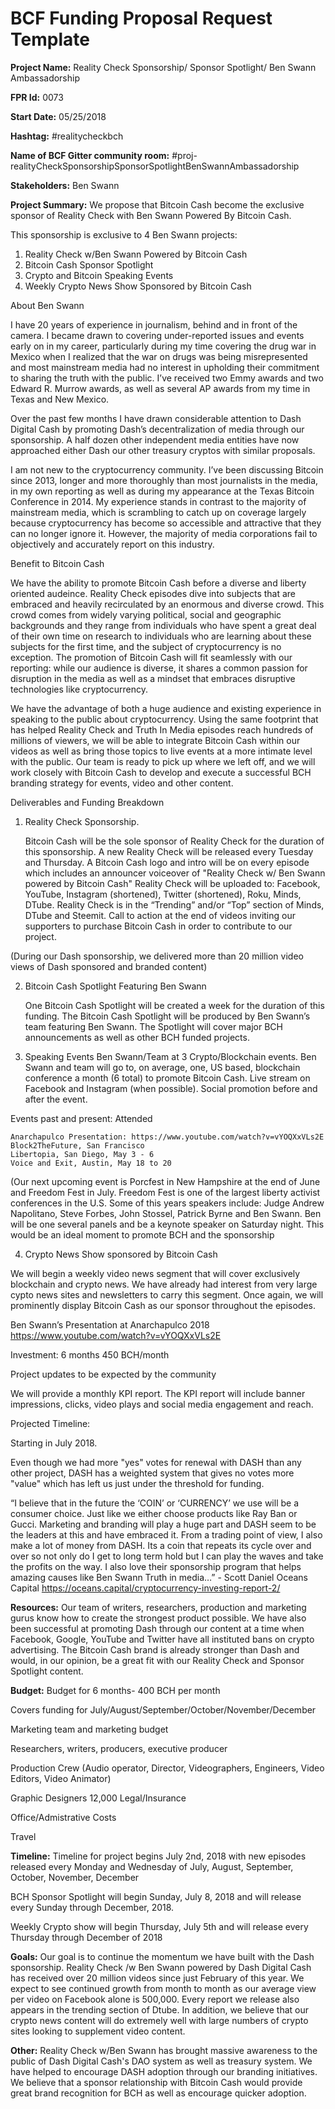 
# BCF Funding Proposal Request Template

**Project Name:**
Reality Check Sponsorship/ Sponsor Spotlight/ Ben Swann Ambassadorship

**FPR Id:**
0073

**Start Date:**
05/25/2018

**Hashtag:**
#realitycheckbch

**Name of BCF Gitter community room:**
#proj-realityCheckSponsorshipSponsorSpotlightBenSwannAmbassadorship

**Stakeholders:**
Ben Swann

**Project Summary:**
We propose that Bitcoin Cash become the exclusive sponsor of Reality Check with Ben Swann Powered By Bitcoin Cash.   

This sponsorship is exclusive to 4 Ben Swann projects:

1.  Reality Check w/Ben Swann Powered by Bitcoin Cash
2.  Bitcoin Cash Sponsor Spotlight
3.  Crypto and Bitcoin Speaking Events
4.  Weekly Crypto News Show Sponsored by Bitcoin Cash


About Ben Swann

I have 20 years of experience in journalism, behind and in front of the camera. I became drawn to covering under-reported issues and events early on in my career, particularly during my time covering the drug war in Mexico when I realized that the war on drugs was being misrepresented and most mainstream media had no interest in upholding their commitment to sharing the truth with the public. I’ve received two Emmy awards and two Edward R. Murrow awards, as well as several AP awards from my time in Texas and New Mexico.

Over the past few months I have drawn considerable attention to Dash Digital Cash by promoting Dash’s decentralization of media through our sponsorship. A half dozen other independent media entities have now approached either Dash our other treasury cryptos with similar proposals.

I am not new to the cryptocurrency community. I’ve been discussing Bitcoin since 2013, longer and more thoroughly than most journalists in the media, in my own reporting as well as during my appearance at the Texas Bitcoin Conference in 2014. My experience stands in contrast to the majority of mainstream media, which is scrambling to catch up on coverage largely because cryptocurrency has become so accessible and attractive that they can no longer ignore it. However, the majority of media corporations fail to objectively and accurately report on this industry.

Benefit to Bitcoin Cash

We have the ability to promote Bitcoin Cash before a diverse and liberty oriented audeince.  Reality Check episodes dive into subjects that are embraced and heavily recirculated by an enormous and diverse crowd. This crowd comes from widely varying political, social and geographic backgrounds and they range from individuals who have spent a great deal of their own time on research to individuals who are learning about these subjects for the first time, and the subject of cryptocurrency is no exception. The promotion of Bitcoin Cash will fit seamlessly with our reporting: while our audience is diverse, it shares a common passion for disruption in the media as well as a mindset that embraces disruptive technologies like cryptocurrency.

We have the advantage of both a huge audience and existing experience in speaking to the public about cryptocurrency. Using the same footprint that has helped Reality Check and Truth In Media episodes reach hundreds of millions of viewers, we will be able to integrate Bitcoin Cash within our videos as well as bring those topics to live events at a more intimate level with the public. Our team is ready to pick up where we left off, and we will work closely with Bitcoin Cash to develop and execute a successful BCH branding strategy for events, video and other content.


Deliverables and Funding Breakdown


1.  Reality Check Sponsorship.

    Bitcoin Cash will be the sole sponsor of Reality Check for the duration of this sponsorship.
        A new Reality Check will be released every Tuesday and Thursday.
        A Bitcoin Cash logo and intro will be on every episode which includes an announcer voiceover of &quot;Reality Check w/ Ben Swann powered by Bitcoin Cash&quot;
        Reality Check will be uploaded to: Facebook, YouTube, Instagram (shortened), Twitter (shortened), Roku, Minds, DTube. Reality Check is in the “Trending” and/or “Top” section of Minds, DTube and Steemit.
        Call to action at the end of videos inviting our supporters to purchase Bitcoin Cash in order to contribute to our project.

(During our Dash sponsorship, we delivered more than 20 million video views of Dash sponsored and branded content)

2.  Bitcoin Cash Spotlight Featuring Ben Swann

    One Bitcoin Cash Spotlight will be created a week for the duration of this funding. The Bitcoin Cash Spotlight will be produced by Ben Swann’s team featuring Ben Swann. The Spotlight will cover major BCH announcements as well as other BCH funded projects.

3.  Speaking Events 
Ben Swann/Team at 3 Crypto/Blockchain events. Ben Swann and team will go to, on average, one, US based, blockchain conference a month (6 total) to promote Bitcoin Cash. Live stream on Facebook and Instagram (when possible). Social promotion before and after the event.

Events past and present:
Attended

    Anarchapulco Presentation: https://www.youtube.com/watch?v=vYOQXxVLs2E
    Block2TheFuture, San Francisco
    Libertopia, San Diego, May 3 - 6
    Voice and Exit, Austin, May 18 to 20


(Our next upcoming event is Porcfest in New Hampshire at the end of June and Freedom Fest in July.  Freedom Fest is one of the largest liberty activist conferences in the U.S.  Some of this years speakers include:  Judge Andrew Napolitano, Steve Forbes, John Stossel, Patrick Byrne and Ben Swann.  Ben will be one several panels and be a keynote speaker on Saturday night.  This would be an ideal moment to promote BCH and the sponsorship
        
4.  Crypto News Show sponsored by Bitcoin Cash

We will begin a weekly video news segment that will cover exclusively blockchain and crypto news.  We have already had interest from very large cypto news sites and newsletters to carry this segment.  Once again, we will prominently display Bitcoin Cash as our sponsor throughout the episodes. 



Ben Swann’s Presentation at Anarchapulco 2018 https://www.youtube.com/watch?v=vYOQXxVLs2E



Investment: 6 months 450 BCH/month

Project updates to be expected by the community

We will provide a monthly KPI report. The KPI report will include banner impressions, clicks, video plays and social media engagement and reach.

Projected Timeline:

Starting in July 2018.


Even though we had more &quot;yes&quot; votes for renewal with DASH than any other project, DASH has a weighted system that gives no votes more &quot;value&quot; which has left us just under the threshold for funding. 


“I believe that in the future the ‘COIN’ or ‘CURRENCY’ we use will be a consumer choice. Just like we either choose products like Ray Ban or Gucci. Marketing and branding will play a huge part and DASH seem to be the leaders at this and have embraced it. From a trading point of view, I also make a lot of money from DASH. Its a coin that repeats its cycle over and over so not only do I get to long term hold but I can play the waves and take the profits on the way. I also love their sponsorship program that helps amazing causes like Ben Swann Truth in media…” - Scott Daniel Oceans Capital
https://oceans.capital/cryptocurrency-investing-report-2/




**Resources:**
Our team of writers, researchers, production and marketing gurus know how to create the strongest product possible.  We have also been successful at promoting Dash through our content at a time when Facebook, Google, YouTube and Twitter have all instituted bans on crypto advertising.  The Bitcoin Cash brand is already stronger than Dash and would, in our opinion, be a great fit with our Reality Check and Sponsor Spotlight content.

**Budget:**
Budget for 6 months- 400 BCH per month

Covers funding for July/August/September/October/November/December

Marketing team and marketing budget

Researchers, writers, producers, executive producer

Production Crew (Audio operator, Director, Videographers, Engineers, Video Editors, Video Animator)

Graphic Designers 12,000 Legal/Insurance

Office/Admistrative Costs

Travel  

**Timeline:**
Timeline for project begins July 2nd, 2018 with new episodes released every Monday and Wednesday of July, August, September, October, November, December

BCH Sponsor Spotlight will begin Sunday, July 8, 2018 and will release every Sunday through December, 2018.

Weekly Crypto show will begin Thursday, July 5th and will release every Thursday through December of 2018

**Goals:**
Our goal is to continue the momentum we have built with the Dash sponsorship. Reality Check /w Ben Swann powered by Dash Digital Cash has received over 20 million videos since just February of this year.   We expect to see continued growth from month to month as our average view per video on Facebook alone is 500,000.  Every report we release also appears in the trending section of Dtube.  In addition, we believe that our crypto news content will do extremely well with large numbers of crypto sites looking to supplement video content. 



**Other:**
Reality Check w/Ben Swann has brought massive awareness to the public of Dash Digital Cash&#39;s DAO system as well as treasury system.  We have helped to encourage DASH adoption through our branding initiatives.  We believe that a sponsor relationship with Bitcoin Cash would provide great brand recognition for BCH as well as encourage quicker adoption.
 
